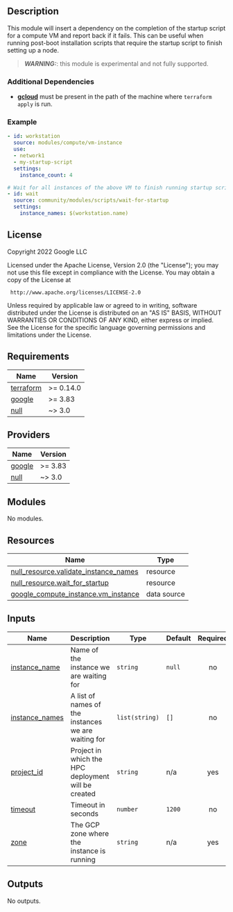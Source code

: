## Description

This module will insert a dependency on the completion of the startup script
for a compute VM and report back if it fails. This can be useful when running
post-boot installation scripts that require the startup script to finish setting
up a node.

> **_WARNING:_**: this module is experimental and not fully supported.

### Additional Dependencies

* [**gcloud**](https://cloud.google.com/sdk/gcloud) must be present in the path
  of the machine where `terraform apply` is run.

### Example

```yaml
- id: workstation
  source: modules/compute/vm-instance
  use:
  - network1
  - my-startup-script
  settings:
    instance_count: 4

# Wait for all instances of the above VM to finish running startup scripts.
- id: wait
  source: community/modules/scripts/wait-for-startup
  settings:
    instance_names: $(workstation.name)
```

## License

<!-- BEGINNING OF PRE-COMMIT-TERRAFORM DOCS HOOK -->
Copyright 2022 Google LLC

Licensed under the Apache License, Version 2.0 (the "License");
you may not use this file except in compliance with the License.
You may obtain a copy of the License at

     http://www.apache.org/licenses/LICENSE-2.0

Unless required by applicable law or agreed to in writing, software
distributed under the License is distributed on an "AS IS" BASIS,
WITHOUT WARRANTIES OR CONDITIONS OF ANY KIND, either express or implied.
See the License for the specific language governing permissions and
limitations under the License.

## Requirements

| Name                                                                      | Version   |
| ------------------------------------------------------------------------- | --------- |
| <a name="requirement_terraform"></a> [terraform](#requirement\_terraform) | >= 0.14.0 |
| <a name="requirement_google"></a> [google](#requirement\_google)          | >= 3.83   |
| <a name="requirement_null"></a> [null](#requirement\_null)                | ~> 3.0    |

## Providers

| Name                                                       | Version |
| ---------------------------------------------------------- | ------- |
| <a name="provider_google"></a> [google](#provider\_google) | >= 3.83 |
| <a name="provider_null"></a> [null](#provider\_null)       | ~> 3.0  |

## Modules

No modules.

## Resources

| Name                                                                                                                                      | Type        |
| ----------------------------------------------------------------------------------------------------------------------------------------- | ----------- |
| [null_resource.validate_instance_names](https://registry.terraform.io/providers/hashicorp/null/latest/docs/resources/resource)            | resource    |
| [null_resource.wait_for_startup](https://registry.terraform.io/providers/hashicorp/null/latest/docs/resources/resource)                   | resource    |
| [google_compute_instance.vm_instance](https://registry.terraform.io/providers/hashicorp/google/latest/docs/data-sources/compute_instance) | data source |

## Inputs

| Name                                                                           | Description                                         | Type           | Default | Required |
| ------------------------------------------------------------------------------ | --------------------------------------------------- | -------------- | ------- | :------: |
| <a name="input_instance_name"></a> [instance\_name](#input\_instance\_name)    | Name of the instance we are waiting for             | `string`       | `null`  |    no    |
| <a name="input_instance_names"></a> [instance\_names](#input\_instance\_names) | A list of names of the instances we are waiting for | `list(string)` | `[]`    |    no    |
| <a name="input_project_id"></a> [project\_id](#input\_project\_id)             | Project in which the HPC deployment will be created | `string`       | n/a     |   yes    |
| <a name="input_timeout"></a> [timeout](#input\_timeout)                        | Timeout in seconds                                  | `number`       | `1200`  |    no    |
| <a name="input_zone"></a> [zone](#input\_zone)                                 | The GCP zone where the instance is running          | `string`       | n/a     |   yes    |

## Outputs

No outputs.
<!-- END OF PRE-COMMIT-TERRAFORM DOCS HOOK -->
